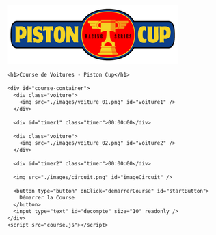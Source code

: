 <!DOCTYPE html>
<html lang="en">
  <head>
    <meta charset="UTF-8" />
    <meta http-equiv="X-UA-Compatible" content="IE=edge" />
    <meta name="viewport" content="width=device-width, initial-scale=1.0" />
    <title>Course de Voitures</title>
    <link rel="stylesheet" href="course.css" />
    <script src="course.js"></script>
  </head>
  <body>
    <img src="./images/piston_cup_logo.png" id="imageLogo" />

    <h1>Course de Voitures - Piston Cup</h1>

    <div id="course-container">
      <div class="voiture">
        <img src="./images/voiture_01.png" id="voiture1" />
      </div>

      <div id="timer1" class="timer">00:00:00</div>

      <div class="voiture">
        <img src="./images/voiture_02.png" id="voiture2" />
      </div>

      <div id="timer2" class="timer">00:00:00</div>

      <img src="./images/circuit.png" id="imageCircuit" />

      <button type="button" onClick="demarrerCourse" id="startButton">
        Démarrer la Course
      </button>
      <input type="text" id="decompte" size="10" readonly />
    </div>
    <script src="course.js"></script>
  </body>
</html>
